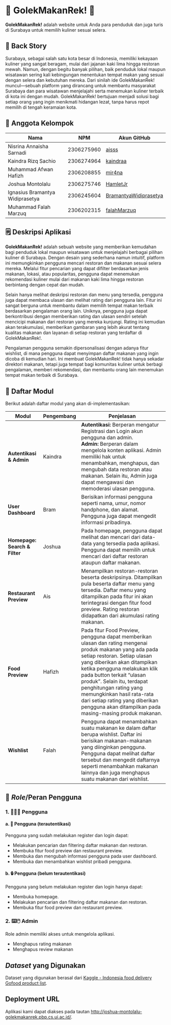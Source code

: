 <!-- Kalau ada yang mau ditambah/diedit boleh yaa, misal mau tambah emoji, bikin bagus tampilannya, dll. -->
# 🍲 GolekMakanRek! 🍜
**GolekMakanRek!** adalah website untuk Anda para penduduk dan juga turis di Surabaya untuk memilih kuliner sesuai selera.

## 📜 Back Story
Surabaya, sebagai salah satu kota besar di Indonesia, memiliki kekayaan kuliner yang sangat beragam, mulai dari jajanan kaki lima hingga restoran mewah. Namun, dengan begitu banyak pilihan, baik penduduk lokal maupun wisatawan sering kali kebingungan menentukan tempat makan yang sesuai dengan selera dan kebutuhan mereka. Dari sinilah ide GolekMakanRek! muncul—sebuah platform yang dirancang untuk membantu masyarakat Surabaya dan para wisatawan menjelajahi serta menemukan kuliner terbaik di kota ini dengan mudah. GolekMakanRek! bertujuan menjadi solusi bagi setiap orang yang ingin menikmati hidangan lezat, tanpa harus repot memilih di tengah keramaian kota.

## 👥 Anggota Kelompok
| Nama | NPM | Akun GitHub | 
| -- | -- | -- |
| Nisrina Annaisha Sarnadi | 2306275960 | [aisss](https://github.com/nsrnannaisha) |
| Kaindra Rizq Sachio | 2306274964 | [kaindraa](https://github.com/kaindraa) |
| Muhammad Afwan Hafizh | 2306208855 | [mir4na](https://github.com/mir4na) |
| Joshua Montolalu | 2306275746 | [HamletJr](https://github.com/HamletJr) |
| Ignasius Bramantya Widiprasetya | 2306245604 | [BramantyaWidiprasetya ](https://github.com/BramantyaWidiprasetya) |
| Muhammad Falah Marzuq | 2306202315 | [falahMarzuq](https://github.com/falahMarzuq)

## 🗒️ Deskripsi Aplikasi
**GolekMakanRek!** adalah sebuah website yang memberikan kemudahan bagi penduduk lokal maupun wisatawan untuk menjelajahi berbagai pilihan kuliner di Surabaya. Dengan desain yang sederhana namun intuitif, platform ini memungkinkan pengguna mencari restoran dan makanan sesuai selera mereka. Melalui fitur pencarian yang dapat difilter berdasarkan jenis makanan, lokasi, atau popularitas, pengguna dapat menemukan rekomendasi kuliner mulai dari makanan kaki lima hingga restoran berbintang dengan cepat dan mudah.

Selain hanya melihat deskripsi restoran dan menu yang tersedia, pengguna juga dapat membaca ulasan dan melihat rating dari pengguna lain. Fitur ini sangat berguna untuk membantu dalam memilih tempat makan terbaik berdasarkan pengalaman orang lain. Uniknya, pengguna juga dapat berkontribusi dengan memberikan rating dan ulasan sendiri setelah mencicipi makanan dari restoran yang mereka kunjungi. Rating ini kemudian akan terakumulasi, memberikan gambaran yang lebih akurat tentang kualitas makanan dan layanan di setiap restoran yang terdaftar di GolekMakanRek!.

Pengalaman pengguna semakin dipersonalisasi dengan adanya fitur wishlist, di mana pengguna dapat menyimpan daftar makanan yang ingin dicoba di kemudian hari. Ini membuat GolekMakanRek! tidak hanya sekadar direktori makanan, tetapi juga tempat bagi komunitas kuliner untuk berbagi pengalaman, memberi rekomendasi, dan membantu orang lain menemukan tempat makan terbaik di Surabaya.
## 📔 Daftar Modul
Berikut adalah daftar modul yang akan di-implementasikan:
 
| Modul | Pengembang | Penjelasan |
| -- | -- | -- |
| **Autentikasi & Admin** | Kaindra | **Autentikasi:** Berperan mengatur Registrasi dan Login akun pengguna dan admin. <br> **Admin:** Berperan dalam mengelola konten aplikasi. Admin memiliki hak untuk menambahkan, menghapus, dan mengubah data restoran atau makanan. Selain itu, Admin juga dapat mengawasi dan memoderasi ulasan pengguna. |
| **User Dashboard** | Bram | Berisikan informasi pengguna seperti nama, umur, nomor handphone, dan alamat. Pengguna juga dapat mengedit informasi pribadinya. |
| **Homepage: Search & Filter** | Joshua | Pada homepage, pengguna dapat melihat dan mencari dari data-data yang tersedia pada aplikasi. Pengguna dapat memilih untuk mencari dari daftar restoran ataupun daftar makanan. | 
| **Restaurant Preview** | Ais | Menampilkan restoran-restoran beserta deskripsinya. Ditampilkan pula beserta daftar menu yang tersedia. Daftar menu yang ditampilkan pada fitur ini akan terintegrasi dengan fitur food preview. Rating restoran didapatkan dari akumulasi rating makanan. |
| **Food Preview** | Hafizh | Pada fitur Food Preview, pengguna dapat memberikan ulasan dan rating mengenai produk makanan yang ada pada setiap restoran. Setiap ulasan yang diberikan akan ditampikan ketika pengguna melakukan klik pada button terkait “ulasan produk”. Selain itu, terdapat penghitungan rating yang memungkinkan hasil rata-rata dari setiap rating yang diberikan pengguna akan ditampilkan pada masing-masing produk makanan. |
| **Wishlist** | Falah | Pengguna dapat menambahkan suatu makanan ke dalam daftar berupa wishlist. Daftar ini berisikan makanan-makanan yang diinginkan pengguna. Pengguna dapat melihat daftar tersebut dan mengedit daftarnya seperti menambahkan makanan lainnya dan juga menghapus suatu makanan dari wishlist. |

## 🤺 *Role*/Peran Pengguna
### 1. 👨🏻‍💻 Pengguna
#### a. 🔐 Pengguna (terautentikasi)
Pengguna yang sudah melakukan register dan login dapat:
- Melakukan pencarian dan filtering daftar makanan dan restoran.
- Membuka fitur food preview dan restaurant preview.
- Membuka dan mengubah informasi pengguna pada user dashboard.
- Membuka dan menambahkan wishlist pribadi pengguna.
#### b. 🔒 Pengguna (belum terautentikasi)
Pengguna yang belum melakukan register dan login hanya dapat:
- Membuka homepage.
- Melakukan pencarian dan filtering daftar makanan dan restoran.
- Membuka fitur food preview dan restaurant preview.

### 2. ⌨️🖱️ Admin
Role admin memiliki akses untuk mengelola aplikasi.
- Menghapus rating makanan
- Menghapus review makanan


## *Dataset* yang Digunakan
Dataset yang digunakan berasal dari [Kaggle - Indonesia food delivery Gofood product list](https://www.kaggle.com/datasets/ariqsyahalam/indonesia-food-delivery-gofood-product-list).

## Deployment URL
Aplikasi kami dapat diakses pada tautan http://joshua-montolalu-golekmakanrek.pbp.cs.ui.ac.id/.
